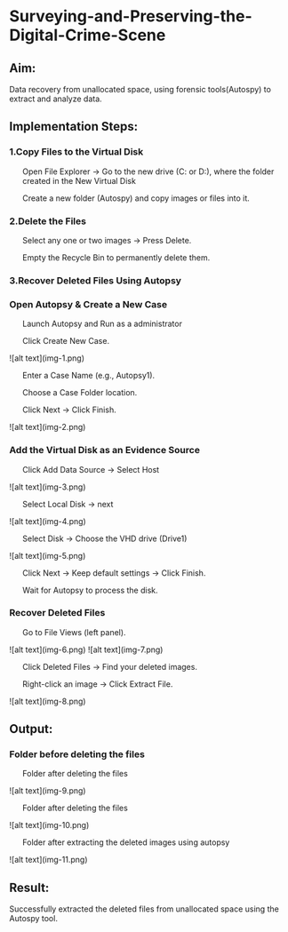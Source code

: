 # Surveying-and-Preserving-the-Digital-Crime-Scene

## Aim:
<p>Data recovery from unallocated space, using forensic tools(Autospy) to extract and analyze data.</p>

## Implementation Steps:
### 1.Copy Files to the Virtual Disk
<ul>Open File Explorer → Go to the new drive (C: or D:), where the folder created in the New Virtual Disk</ul>
<ul>Create a new folder (Autospy) and copy images or files into it.</ul>

### 2.Delete the Files
<ul>Select any one or two images → Press Delete.</ul>
<ul>Empty the Recycle Bin to permanently delete them.</ul>

### 3.Recover Deleted Files Using Autopsy
### Open Autopsy & Create a New Case
<ul>Launch Autopsy and Run as a administrator</ul>
<ul>Click Create New Case.</ul>
![alt text](img-1.png)

<ul>Enter a Case Name (e.g., Autopsy1).</ul>
<ul>Choose a Case Folder location.</ul>
<ul>Click Next → Click Finish.</ul>
![alt text](img-2.png)

### Add the Virtual Disk as an Evidence Source
<ul>Click Add Data Source → Select Host</ul>
![alt text](img-3.png)

<ul>Select Local Disk → next</ul>
![alt text](img-4.png)

<ul>Select Disk → Choose the VHD drive (Drive1)</ul>
![alt text](img-5.png)

<ul>Click Next → Keep default settings → Click Finish.</ul>
<ul>Wait for Autopsy to process the disk.</ul>

### Recover Deleted Files
<ul>Go to File Views (left panel).</ul>
![alt text](img-6.png)
![alt text](img-7.png)

<ul>Click Deleted Files → Find your deleted images.</ul>
<ul>Right-click an image → Click Extract File.</ul>
![alt text](img-8.png)

## Output:
### Folder before deleting the files

<ul>Folder after deleting the files</ul>
![alt text](img-9.png)
<ul>Folder after deleting the files</ul>
![alt text](img-10.png)

<ul>Folder after extracting the deleted images using autopsy</ul>
![alt text](img-11.png)


## Result:
<p>Successfully extracted the deleted files from unallocated space using the Autospy tool.</p>
